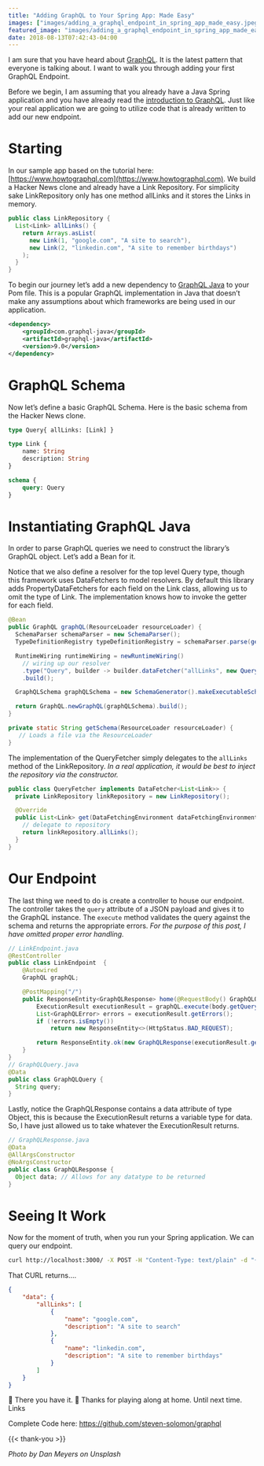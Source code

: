 ```yaml
---
title: "Adding GraphQL to Your Spring App: Made Easy"
images: ["images/adding_a_graphql_endpoint_in_spring_app_made_easy.jpeg"]
featured_image: "images/adding_a_graphql_endpoint_in_spring_app_made_easy.jpeg"
date: 2018-08-13T07:42:43-04:00
---
```


I am sure that you have heard about [GraphQL](https://www.youtube.com/watch?v=Oh5oC98ztvI). It is the latest pattern that everyone is talking about. I want to walk you through adding your first GraphQL Endpoint.

Before we begin, I am assuming that you already have a Java Spring application and you have already read the [introduction to GraphQL](https://graphql.org/learn/). Just like your real application we are going to utilize code that is already written to add our new endpoint.

# Starting

In our sample app based on the tutorial here: [https://www.howtographql.com](https://www.howtographql.com). We build a Hacker News clone and already have a Link Repository. For simplicity sake LinkRepository only has one method allLinks and it stores the Links in memory.

```java
public class LinkRepository {
  List<Link> allLinks() {
    return Arrays.asList(
      new Link(1, "google.com", "A site to search"),
      new Link(2, "linkedin.com", "A site to remember birthdays")
    );
  }
}
```

To begin our journey let’s add a new dependency to [GraphQL Java](https://github.com/graphql-java/graphql-java) to your Pom file. This is a popular GraphQL implementation in Java that doesn’t make any assumptions about which frameworks are being used in our application.

```xml
<dependency>
    <groupId>com.graphql-java</groupId>
    <artifactId>graphql-java</artifactId>
    <version>9.0</version>
</dependency>
```

# GraphQL Schema

Now let’s define a basic GraphQL Schema. Here is the basic schema from the Hacker News clone.

```graphql
type Query{ allLinks: [Link] }

type Link {
    name: String
    description: String
}

schema {
    query: Query
}
```

# Instantiating GraphQL Java

In order to parse GraphQL queries we need to construct the library’s GraphQL object. Let’s add a Bean for it.

Notice that we also define a resolver for the top level Query type, though this framework uses DataFetchers to model resolvers. By default this library adds PropertyDataFetchers for each field on the Link class, allowing us to omit the type of Link. The implementation knows how to invoke the getter for each field.

```java
@Bean
public GraphQL graphQL(ResourceLoader resourceLoader) {
  SchemaParser schemaParser = new SchemaParser();
  TypeDefinitionRegistry typeDefinitionRegistry = schemaParser.parse(getSchema(resourceLoader));

  RuntimeWiring runtimeWiring = newRuntimeWiring()
    // wiring up our resolver
    .type("Query", builder -> builder.dataFetcher("allLinks", new QueryFetcher()))
    .build();

  GraphQLSchema graphQLSchema = new SchemaGenerator().makeExecutableSchema(typeDefinitionRegistry, runtimeWiring);

  return GraphQL.newGraphQL(graphQLSchema).build();
}

private static String getSchema(ResourceLoader resourceLoader) {
   // Loads a file via the ResourceLoader
}
```

The implementation of the QueryFetcher simply delegates to the `allLinks` method of the LinkRepository. *In a real application, it would be best to inject the repository via the constructor.*

```java
public class QueryFetcher implements DataFetcher<List<Link>> {
  private LinkRepository linkRepository = new LinkRepository();

  @Override
  public List<Link> get(DataFetchingEnvironment dataFetchingEnvironment) {
    // delegate to repository
    return linkRepository.allLinks();
  }
}
```

# Our Endpoint

The last thing we need to do is create a controller to house our endpoint. The controller takes the `query` attribute of a JSON payload and gives it to the GraphQL instance. The `execute` method validates the query against the schema and returns the appropriate errors. *For the purpose of this post, I have omitted proper error handling.*

```java
// LinkEndpoint.java
@RestController
public class LinkEndpoint  {
    @Autowired
    GraphQL graphQL;

    @PostMapping("/")
    public ResponseEntity<GraphQLResponse> home(@RequestBody() GraphQLQuery body) {
        ExecutionResult executionResult = graphQL.execute(body.getQuery());
        List<GraphQLError> errors = executionResult.getErrors();
        if (!errors.isEmpty())
            return new ResponseEntity<>(HttpStatus.BAD_REQUEST);

        return ResponseEntity.ok(new GraphQLResponse(executionResult.getData()));
    }
}
// GraphQLQuery.java
@Data
public class GraphQLQuery {
  String query;
}
```

Lastly, notice the GraphQLResponse contains a data attribute of type Object, this is because the ExecutionResult returns a variable type for data. So, I have just allowed us to take whatever the ExecutionResult returns.

```java
// GraphQLResponse.java
@Data
@AllArgsConstructor
@NoArgsConstructor
public class GraphQLResponse {
  Object data; // Allows for any datatype to be returned
}
```

# Seeing It Work

Now for the moment of truth, when you run your Spring application. We can query our endpoint.

```bash
curl http://localhost:3000/ -X POST -H "Content-Type: text/plain" -d "{allLinks {name, description}}"
```

That CURL returns….
```json
{
    "data": {
        "allLinks": [
            {
                "name": "google.com",
                "description": "A site to search"
            },
            {
                "name": "linkedin.com",
                "description": "A site to remember birthdays"
            }
        ]
    }
}
```

🎉 There you have it. 🎉 Thanks for playing along at home. Until next time.
Links

Complete Code here: https://github.com/steven-solomon/graphql

{{< thank-you >}}

*Photo by Dan Meyers on Unsplash*